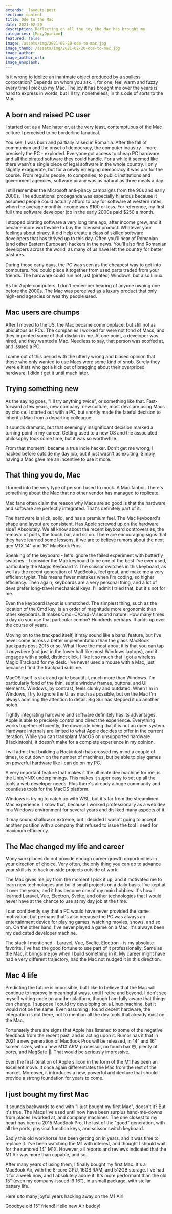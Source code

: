 ```yaml
---
extends: _layouts.post
section: content
title: Ode to the Mac
date: 2021-02-20
description: Reflecting on all the joy the Mac has brought me
categories: [Mac,Opinion]
featured: false
image: /assets/img/2021-02-20-ode-to-mac.jpg
image_thumb: /assets/img/2021-02-20-ode-to-mac.jpg
image_author: 
image_author_url: 
image_unsplash: 
---
```


Is it wrong to idolize an inanimate object produced by a soulless corporation? Depends on whom you ask. I, for one, feel warm and fuzzy every time I pick up my Mac. The joy it has brought me over the years is hard to express in words, but I'll try, nonetheless, in this ode of sorts to the Mac.

## A born and raised PC user

I started out as a Mac hater or, at the very least, contemptuous of the Mac culture I perceived to be borderline fanatical.

You see, I was born and partially raised in Romania. After the fall of communism and the onset of democracy, the computer industry - more precisely the PC - exploded. Everyone got access to cheap PC hardware and all the pirated software they could handle. For a while it seemed like there wasn't a single piece of legal software in the whole country. I only slightly exaggerate, but for a newly emerging democracy it was par for the course. From regular people, to companies, to public institutions and government agencies, software piracy was as natural as three meals a day.

I still remember the Microsoft anti-piracy campaigns from the 90s and early 2000s. The educational propaganda was especially hilarious because it assumed people could actually afford to pay for software at western rates, when the average monthly income was $100 or less. For reference, my first full time software developer job in the early 2000s paid $250 a month.

I stopped pirating software a very long time ago, after income grew, and it became more worthwhile to buy the licensed product. Whatever your feelings about piracy, it did help create a class of skilled software developers that has thrived up to this day. Often you'll hear of Romanian (and other Eastern European) hackers in the news. You'll also find Romanian developers across the world, as many of us have left the country for better pastures. 

During those early days, the PC was seen as the cheapest way to get into computers. You could piece it together from used parts traded from your friends. The hardware could run not just (pirated) Windows, but also Linux.

As for Apple computers, I don't remember hearing of anyone owning one before the 2000s. The Mac was perceived as a luxury product that only high-end agencies or wealthy people used.

## Mac users are chumps

After I moved to the US, the Mac became commonplace, but still not as ubiquitous as PCs. The companies I worked for were not fond of Macs, and they imprinted some of that disdain in me. At one point, a developer was hired, and they wanted a Mac. Needless to say, that person was scoffed at, and issued a PC.

I came out of this period with the utterly wrong and biased opinion that those who only wanted to use Macs were some kind of snob. Surely they were elitists who got a kick out of bragging about their overpriced hardware. I didn't get it until much later.

## Trying something new

As the saying goes, "I'll try anything twice", or something like that. Fast-forward a few years, new company, new culture, most devs are using Macs by choice. I started out with a PC, but shortly made the fateful decision to inherit a Mac from a departing colleague.

It sounds dramatic, but that seemingly insignificant decision marked a turning point in my career. Getting used to a new OS and the associated philosophy took some time, but it was so worthwhile. 

From that moment I became a true indie hacker. Don't get me wrong, I hacked before outside my day job, but it just wasn't as exciting. Simply having a Mac gave me an incentive to use it more.

## That thing you do, Mac

I turned into the very type of person I used to mock. A Mac fanboi. There's something about the Mac that no other vendor has managed to replicate.

Mac fans often claim the reason why Macs are so good is that the hardware and software are perfectly integrated. That's definitely part of it.

The hardware is slick, solid, and has a premium feel. The Mac keyboard's shape and layout are consistent. Has Apple screwed up on the hardware side? Absolutely. We all know about the recent keyboard controversies, the removal of ports, the touch bar, and so on. There are encouraging signs that they have learned some lessons, if we are to believe rumors about the next gen M1X 14" and 16" MacBook Pros.

Speaking of the keyboard - let's ignore the failed experiment with butterfly switches - I consider the Mac keyboard to be one of the best I've ever used, particularly the Magic Keyboard 2. The scissor switches in this keyboard, as well as the recent generation of MacBooks, feel great, and make me a very efficient typist. This means fewer mistakes when I'm coding, so higher efficiency. Then again, keyboards are a very personal thing, and a lot of devs prefer long-travel mechanical keys. I'll admit I tried that, but it's not for me.

Even the keyboard layout is unmatched. The simplest thing, such as the location of the Cmd key, is an order of magnitude more ergonomic than other keyboards. It makes Cmd+C/Cmd+V second nature. How many times a day do you use that particular combo? Hundreds perhaps. It adds up over the course of years.

Moving on to the trackpad itself, it may sound like a banal feature, but I've never come across a better implementation than the glass MacBook trackpads post-2015 or so. What I love the most about it is that you can tap it *anywhere* (not just in the lower half like most Windows laptops), and it engages with a solid, distinct click. I like it so much that I got a wireless Magic Trackpad for my desk. I've never used a mouse with a Mac, just because I find the trackpad sublime.

MacOS itself is slick and quite beautiful, much more than Windows. I'm particularly fond of the thin, subtle window frames, buttons, and UI elements. Windows, by contrast, feels clunky and outdated. When I'm in Windows, I try to ignore the UI as much as possible, but on the Mac I'm always admiring the attention to detail. Big Sur has stepped it up another notch.

Tightly integrating hardware and software definitely has its advantages. Apple is able to precisely control and direct the experience. Everything works together efficiently, the downside being that it is not an open system. Hardware internals are limited to what Apple decides to offer in the current iteration. While you can transplant MacOS on unsupported hardware (Hackintosh), it doesn't make for a complete experience in my opinion.

I will admit that building a Hackintosh has crossed my mind a couple of times, to cut down on the number of machines, but be able to play games on powerful hardware like I can do on my PC.

A very important feature that makes it the ultimate dev machine for me, is the Unix/*NIX underpinnings. This makes it super easy to set up all the tools a web developer needs. Plus there's already a huge community and countless tools for the MacOS platform.

Windows is trying to catch up with WSL, but it's far from the streamlined Mac experience. I know that, because I worked professionally as a web dev in a Windows environment for several years and disliked many aspects of it.

It may sound shallow or extreme, but I decided I wasn't going to accept another position with a company that refused to issue the tool I need for maximum efficiency.

## The Mac changed my life and career

Many workplaces do not provide enough career growth opportunities in your direction of choice. Very often, the only thing you can do to advance your skills is to hack on side projects outside of work.

The Mac gives me joy from the moment I pick it up, and it motivated me to learn new technologies and build small projects on a daily basis. I've kept at it over the years, and it has become one of my main hobbies. It's how I learned Laravel, Vue, Electron, Svelte, and other technologies that I would never have at the chance to use at my day job at the time.

I can confidently say that a PC would have never provided the same motivation, but perhaps that's also because the PC was always an entertainment device for playing games, watching movies, shows, and so on. On the other hand, I've never played a game on a Mac; it's always been my dedicated developer machine. 

The stack I mentioned - Laravel, Vue, Svelte, Electron - is my absolute favorite. I've had the good fortune to use part of it professionally. Same as the Mac, it brings me joy when I build something in it. My career might have had a very different trajectory, had the Mac not nudged it in this direction.

## Mac 4 life

Predicting the future is impossible, but I like to believe that the Mac will continue to improve in meaningful ways, until I retire and beyond. I don't see myself writing code on another platform, though I am fully aware that things can change. I suppose I could try developing on a Linux machine, but it would not be the same. Even assuming I found decent hardware, the integration is not there, not to mention all the dev tools that already exist on the Mac.

Fortunately there are signs that Apple has listened to some of the negative feedback from the recent past, and is acting upon it. Rumor has it that in 2021 a new generation of MacBook Pros will be released, in 14" and 16" screen sizes, with a new M1X ARM processor, no touch bar 😳, plenty of ports, and MagSafe 🤯. That would be seriously impressive.

Even the first iteration of Apple silicon in the form of the M1 has been an excellent move. It once again differentiates the Mac from the rest of the market. Moreover, it introduces a new, powerful architecture that should provide a strong foundation for years to come.

## I just bought my first Mac

It sounds backwards to end with "I just bought my first Mac", doesn't it? But it's true. The Macs I've used until now have been surplus hand-me-downs from places I worked at, and company machines. The one closest to my heart has been a 2015 MacBook Pro, the last of the "good" generation, with all the ports, physical function keys, and scissor switch keyboard.

Sadly this old workhorse has been getting on in years, and it was time to replace it. I've been watching the M1 with interest, and thought I should wait for the rumored 14" M1X. However, all reports and reviews indicated that the M1 Air was more than capable, and so...

After many years of using them, I finally bought my first Mac. It's a MacBook Air, with the 8-core GPU, 16GB RAM, and 512GB storage. I've had it for a week now, and I absolutely adore it. It's more performant than the old 15" (even my company-issued i9 16"), in a small package, with stellar battery life.

Here's to many joyful years hacking away on the M1 Air!

Goodbye old 15" friend! Hello new Air buddy!

